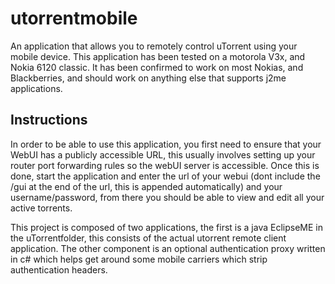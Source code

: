 utorrentmobile
==============
An application that allows you to remotely control uTorrent using your mobile device. This application has been tested on a motorola V3x, and Nokia 6120 classic. It has been confirmed to work on most Nokias, and Blackberries, and should work on anything else that supports j2me applications.

Instructions
------------
In order to be able to use this application, you first need to ensure that your WebUI has a publicly accessible URL, this usually involves setting up your router port forwarding rules so the webUI server is accessible. Once this is done, start the application and enter the url of your webui (dont include the /gui at the end of the url, this is appended automatically) and your username/password, from there you should be able to view and edit all your active torrents. 

This project is composed of two applications, the first is a java EclipseME in the uTorrentfolder, this consists of the actual utorrent remote client application. The other component is an optional authentication proxy written in c# which helps get around some mobile carriers which strip authentication headers.